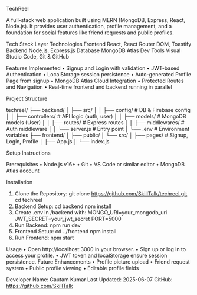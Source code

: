TechReel

A full-stack web application built using MERN (MongoDB, Express, React, Node.js). It provides user authentication, profile management, and a foundation for social features like friend requests and public profiles.

Tech Stack
Layer	Technologies
Frontend	React, React Router DOM, Toastify
Backend	Node.js, Express.js
Database	MongoDB Atlas
Dev Tools	Visual Studio Code, Git & GitHub

Features Implemented
•	Signup and Login with validation
•	JWT-based Authentication
•	LocalStorage session persistence
•	Auto-generated Profile Page from signup
•	MongoDB Atlas Cloud Integration
•	Protected Routes and Navigation
•	Real-time frontend and backend running in parallel

Project Structure

techreel/
├── backend/
│   ├── src/
│   │   ├── config/         # DB & Firebase config
│   │   ├── controllers/    # API logic (auth, user)
│   │   ├── models/         # MongoDB models (User)
│   │   ├── routes/         # Express routes
│   │   ├── middlewares/    # Auth middleware
│   │   └── server.js       # Entry point
│   └── .env                # Environment variables
├── frontend/
│   ├── public/
│   └── src/
│       ├── pages/          # Signup, Login, Profile
│       ├── App.js
│       └── index.js

Setup Instructions

Prerequisites
•	Node.js v16+
•	Git
•	VS Code or similar editor
•	MongoDB Atlas account

Installation
1.	Clone the Repository:
  git clone https://github.com/SkillTalk/techreel.git
  cd techreel
2.	Backend Setup:
  cd backend
  npm install
3.	Create .env in /backend with:
  MONGO_URI=your_mongodb_uri
  JWT_SECRET=your_jwt_secret
  PORT=5000
4.	Run Backend:
  npm run dev
5.	Frontend Setup:
  cd ../frontend
  npm install
6.	Run Frontend:
  npm start

Usage
•	Open http://localhost:3000 in your browser.
•	Sign up or log in to access your profile.
•	JWT token and localStorage ensure session persistence.
Future Enhancements
•	Profile picture upload
•	Friend request system
•	Public profile viewing
•	Editable profile fields

Developer
Name: Gautam Kumar
Last Updated: 2025-06-07
GitHub: https://github.com/SkillTalk
